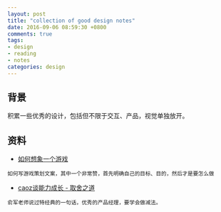 ```yaml
---
layout: post
title: "collection of good design notes"
date: 2016-09-06 08:59:30 +0800
comments: true
tags:
- design
- reading
- notes
categories: design
---
```


## 背景
积累一些优秀的设计，包括但不限于交互、产品，视觉单独放开。

## 资料
- [如何想象一个游戏][1]
```
如何写游戏策划文案，其中一个非常赞，首先明确自己的目标、目的，然后才是要怎么做
```
- [caoz谈能力成长 - 取舍之道][2]
```
俞军老师说过特经典的一句话，优秀的产品经理，要学会做减法。
```

[1]: https://www.zhihu.com/question/23148270
[2]: http://mp.weixin.qq.com/s?__biz=MzI0MjA1Mjg2Ng==&mid=400320941&idx=1&sn=b3883278d2d58b760e3dadbfef225a95&scene=21#wechat_redirect
